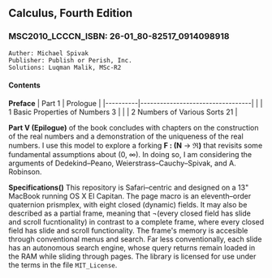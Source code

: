 ## Calculus, Fourth Edition
### MSC2010_LCCCN_ISBN: 26-01_80-82517_0914098918
```
Auther: Michael Spivak  
Publisher: Publish or Perish, Inc.  
Solutions: Luqman Malik, MSc-R2
```

#### Contents

__Preface__
| Part 1   |  Prologue |
|----------|----------------------------------|
|          |  1 Basic Properties of Numbers 3 |
|          |  2 Numbers of Various Sorts 21   |


__Part V (Epilogue)__ of the book concludes with chapters on the construction of the real numbers and a demonstration of the uniqueness of the real numbers. I use this model to explore a forking  **F : (N** &rarr; **&real;)** that revisits some fundamental assumptions about (0, &#x221e;). In doing so, I am considering the arguments of Dedekind–Peano, Weierstrass–Cauchy–Spivak, and A. Robinson.

__Specifications()__ This repository is Safari–centric and designed on a 13" MacBook running OS X El Capitan. The page macro is an eleventh–order quaternion prismplex, with eight closed (dynamic) fields. It may also be described as a partial frame, meaning that ¬(every closed field has slide and scroll fucntionality) in contrast to a complete frame, where every closed field has slide and scroll functionality. The frame's memory is accesible through conventional menus and search. Far less conventionally, each slide has an autonomous search engine, whose query returns remain loaded in the RAM while sliding through pages. The library is licensed for use under the terms in the file <code>MIT_License</code>.
